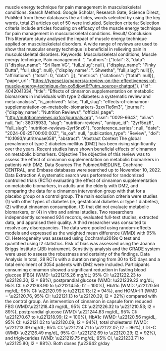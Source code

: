 muscle energy technique for pain management in musculoskeletal conditions. Search Method: Google Scholar, Research Gate, Science Direct, PubMed from these databases the articles, words selected by using the key words, total 21 articles out of 50 were included. Selection criteria: Selection criteria include articles focusing on efficacy of the muscle energy technique for pain management in musculoskeletal conditions. Result/ Conclusion: This literature study analysed the impact of muscle energy technique applied on musculoskeletal disorders. A wide range of reviews are used to show that muscular energy technique is beneficial in relieving pain in musculoskeletal disorders. Keywords: Musculoskeletal conditions, Muscle energy technique, Pain management. ", "authors": {"total": 3, "data": [{"display_name": "Sri Ram VG", "full_slug": null}, {"display_name": "Pinky Dutta", "full_slug": null}, {"display_name": ". Shwetha", "full_slug": null}]}, "affiliations": {"total": 0, "data": []}, "metrics": {"citations": {"total": null}}, "paper_url": "https://typeset.io/papers/a-review-on-the-effectiveness-of-muscle-energy-technique-for-co5djovt6f?utm_source=chatgpt"}, {"id": 4042041334, "title": "Effects of cinnamon supplementation on metabolic biomarkers in individuals with type 2 diabetes: a systematic review and meta-analysis", "is_archived": false, "full_slug": "effects-of-cinnamon-supplementation-on-metabolic-biomarkers-3zxv11e6m3", "journal": {"display_name": "Nutrition Reviews", "official_page": "http://nutritionreviews.oxfordjournals.org", "issn": "0029-6643", "alias": null, "id": 38078933, "slug": "nutrition-reviews", "unique_id": "2yrf5nz6", "full_slug": "nutrition-reviews-2yrf5nz6"}, "conference_series": null, "date": "2024-06-25T00:00:00Z", "is_oa": null, "publication_type": "Review", "doi": "10.1093/nutrit/nuae058", "abstract": "Abstract Context The global prevalence of type 2 diabetes mellitus (DM2) has been rising significantly over the years. Recent studies have shown beneficial effects of cinnamon on metabolic biomarkers. Objective The objective of this review was to assess the effect of cinnamon supplementation on metabolic biomarkers in patients with DM2. Data Sources The Pubmed/MEDLINE, Cochrane CENTRAL, and Embase databases were searched up to November 10, 2022. Data Extraction A systematic search was performed for randomized controlled trials (RCTs) evaluating the effect of cinnamon supplementation on metabolic biomarkers, in adults and the elderly with DM2, and comparing the data for a cinnamon intervention group with that for a placebo group or a control group. The main exclusion criteria were studies (1) with other types of diabetes (ie, gestational diabetes or type 1 diabetes), (2) without cinnamon consumption, (3) that did not evaluate metabolic biomarkers, or (4) in vitro and animal studies. Two researchers independently screened 924 records, evaluated full-text studies, extracted data, and appraised their quality. A third researcher was consulted to resolve any discrepancies. The data were pooled using random-effects models and expressed as the weighted mean difference (WMD) with 95% CI. Heterogeneity was assessed using Cochran\u2019s Q test and quantified using I2 statistics. Risk of bias was assessed using the Joanna Briggs Institute (JBI) instrument. Sensitivity analysis and the GRADE system were used to assess the robustness and certainty of the findings. Data Analysis In total, 28 RCTs with a duration ranging from 30 to 120 days and a total enrollment of 3054 patients with DM2 were included. Participants consuming cinnamon showed a significant reduction in fasting blood glucose (FBG) (WMD: \u221215.26 mg/dL; 95% CI: \u221222.23 to \u22128.30; I2 = 88%), postprandial glucose (WMD: \u221239.22 mg/dL; 95% CI: \u221263.90 to \u221214.55; I2 = 100%), HbA1c (WMD: \u22120.56 mg/dL; 95% CI: \u22120.99 to \u22120.13; I2 = 94%), and HOMA-IR (WMD = \u22120.76, 95% CI: \u22121.13 to \u22120.39; I2 = 22%) compared with the control group. An intervention of cinnamon in capsule form reduced FBG (WMD:\u221218.43 mg/dL, 95% CI: \u221226.32 to \u221210.53; I2 = 89%), postprandial glucose (WMD: \u221244.83 mg/dL, 95% CI: \u221270.67 to \u221218.99; I2 = 100%), HbA1c (WMD: \u22120.56 mg/dL, 95% CI: \u22121.02 to \u22120.09; I2 = 94%), total cholesterol (WMD: \u221213.39 mg/dL; 95% CI: \u221224.71 to \u22122.07; I2 = 96%), LDL-C (WMD: \u22126.49 mg/dL, 95% CI: \u221212.69 to \u22120.29; I2 = 92%), and triglycerides (WND: \u221219.75 mg/dL; 95% CI, \u221233.71 to \u22125.80; I2 = 88%). Both doses (\u22642 g/day